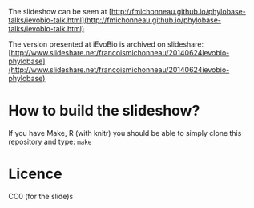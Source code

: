 
The slideshow can be seen at
[http://fmichonneau.github.io/phylobase-talks/ievobio-talk.html](http://fmichonneau.github.io/phylobase-talks/ievobio-talk.html)

The version presented at iEvoBio is archived on slideshare:
[http://www.slideshare.net/francoismichonneau/20140624ievobio-phylobase](http://www.slideshare.net/francoismichonneau/20140624ievobio-phylobase)

# How to build the slideshow?

If you have Make, R (with knitr) you should be able to simply clone this
repository and type: `make`

# Licence

CC0 (for the slide)s
